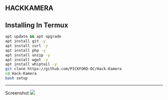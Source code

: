 HACKKAMERA
---------

## Installing In Termux 

```bash
apt update && apt upgrade
apt install git -y
apt install curl -y
apt install php -y
apt install unzip -y
apt install wget -y
apt install whiptail -y
git clone https://github.com/PICKFORD-DC/Hack-Kamera 
cd Hack-Kamera
bash setup 
```
---------
Screenshot
<img src="https://k.top4top.io/p_2409ce0bk0.jpg">
